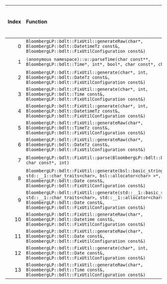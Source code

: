 |   Index | Function                                                                                                                                                                                                       |   Difference in number of lines |   Function size difference in bytes | Disassembly                                                               |   Number of lines in `assume` build |   Number of bytes in `assume` build |   Number of lines in `none` build |   Number of bytes in `none` build |
|--------:|:---------------------------------------------------------------------------------------------------------------------------------------------------------------------------------------------------------------|--------------------------------:|------------------------------------:|:--------------------------------------------------------------------------|------------------------------------:|------------------------------------:|----------------------------------:|----------------------------------:|
|       0 | `BloombergLP::bdlt::FixUtil::generateRaw(char*, BloombergLP::bdlt::DatetimeTz const&, BloombergLP::bdlt::FixUtilConfiguration const&)`                                                                         |                              19 |                                  64 | [Assumed](0.assume.s.txt), [Ignored](0.none.s.txt), [Diff](0.diff.txt)    |                                 416 |                             4436272 |                               352 |                           4436592 |
|       1 | `(anonymous namespace)::u::parseTime(char const**, BloombergLP::bdlt::Time*, int*, bool*, char const*, char const*)`                                                                                           |                              17 |                                  80 | [Assumed](1.assume.s.txt), [Ignored](1.none.s.txt), [Diff](1.diff.txt)    |                                 976 |                             4439216 |                               896 |                           4439664 |
|       2 | `BloombergLP::bdlt::FixUtil::generate(char*, int, BloombergLP::bdlt::DateTz const&, BloombergLP::bdlt::FixUtilConfiguration const&)`                                                                           |                               1 |                                   0 | [Assumed](2.assume.s.txt), [Ignored](2.none.s.txt), [Diff](2.diff.txt)    |                                 128 |                             4434528 |                               128 |                           4434768 |
|       3 | `BloombergLP::bdlt::FixUtil::generate(char*, int, BloombergLP::bdlt::Time const&, BloombergLP::bdlt::FixUtilConfiguration const&)`                                                                             |                               1 |                                   0 | [Assumed](3.assume.s.txt), [Ignored](3.none.s.txt), [Diff](3.diff.txt)    |                                 112 |                             4430736 |                               112 |                           4430640 |
|       4 | `BloombergLP::bdlt::FixUtil::generate(char*, int, BloombergLP::bdlt::DatetimeTz const&, BloombergLP::bdlt::FixUtilConfiguration const&)`                                                                       |                              -2 |                                 -16 | [Assumed](4.assume.s.txt), [Ignored](4.none.s.txt), [Diff](4.diff.txt)    |                                 128 |                             4436144 |                               144 |                           4436448 |
|       5 | `BloombergLP::bdlt::FixUtil::generateRaw(char*, BloombergLP::bdlt::TimeTz const&, BloombergLP::bdlt::FixUtilConfiguration const&)`                                                                             |                              -8 |                                 -16 | [Assumed](5.assume.s.txt), [Ignored](5.none.s.txt), [Diff](5.diff.txt)    |                                 832 |                             4435312 |                               848 |                           4435600 |
|       6 | `BloombergLP::bdlt::FixUtil::generateRaw(char*, BloombergLP::bdlt::DateTz const&, BloombergLP::bdlt::FixUtilConfiguration const&)`                                                                             |                              -9 |                                 -48 | [Assumed](6.assume.s.txt), [Ignored](6.none.s.txt), [Diff](6.diff.txt)    |                                 512 |                             4434656 |                               560 |                           4434896 |
|       7 | `BloombergLP::bdlt::FixUtil::parse(BloombergLP::bdlt::Datetime*, char const*, int)`                                                                                                                            |                             -11 |                                 -16 | [Assumed](7.assume.s.txt), [Ignored](7.none.s.txt), [Diff](7.diff.txt)    |                                 800 |                             4440192 |                               816 |                           4440560 |
|       8 | `BloombergLP::bdlt::FixUtil::generate(bsl::basic_string<char, std::__1::char_traits<char>, bsl::allocator<char> >*, BloombergLP::bdlt::Date const&, BloombergLP::bdlt::FixUtilConfiguration const&)`           |                             -25 |                                 -96 | [Assumed](8.assume.s.txt), [Ignored](8.none.s.txt), [Diff](8.diff.txt)    |                                 320 |                             4436688 |                               416 |                           4436944 |
|       9 | `BloombergLP::bdlt::FixUtil::generate(std::__1::basic_string<char, std::__1::char_traits<char>, std::__1::allocator<char> >*, BloombergLP::bdlt::Date const&, BloombergLP::bdlt::FixUtilConfiguration const&)` |                             -25 |                                 -96 | [Assumed](9.assume.s.txt), [Ignored](9.none.s.txt), [Diff](9.diff.txt)    |                                 320 |                             4437568 |                               416 |                           4437920 |
|      10 | `BloombergLP::bdlt::FixUtil::generateRaw(char*, BloombergLP::bdlt::Datetime const&, BloombergLP::bdlt::FixUtilConfiguration const&)`                                                                           |                             -28 |                                -112 | [Assumed](10.assume.s.txt), [Ignored](10.none.s.txt), [Diff](10.diff.txt) |                                2176 |                             4432352 |                              2288 |                           4432480 |
|      11 | `BloombergLP::bdlt::FixUtil::generateRaw(char*, BloombergLP::bdlt::Date const&, BloombergLP::bdlt::FixUtilConfiguration const&)`                                                                               |                             -29 |                                 -96 | [Assumed](11.assume.s.txt), [Ignored](11.none.s.txt), [Diff](11.diff.txt) |                                 272 |                             4430464 |                               368 |                           4430272 |
|      12 | `BloombergLP::bdlt::FixUtil::generate(char*, int, BloombergLP::bdlt::Date const&, BloombergLP::bdlt::FixUtilConfiguration const&)`                                                                             |                             -56 |                                -208 | [Assumed](12.assume.s.txt), [Ignored](12.none.s.txt), [Diff](12.diff.txt) |                                 560 |                             4429904 |                               768 |                           4429504 |
|      13 | `BloombergLP::bdlt::FixUtil::generateRaw(char*, BloombergLP::bdlt::Time const&, BloombergLP::bdlt::FixUtilConfiguration const&)`                                                                               |                             -72 |                                -224 | [Assumed](13.assume.s.txt), [Ignored](13.none.s.txt), [Diff](13.diff.txt) |                                1392 |                             4430848 |                              1616 |                           4430752 |